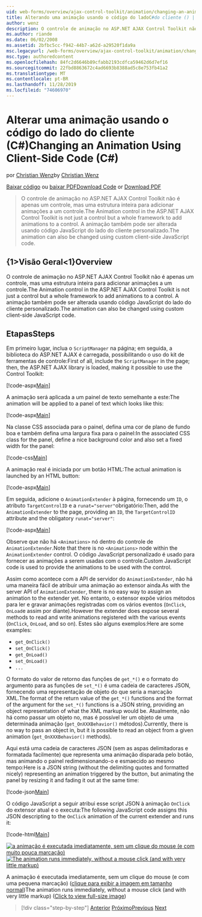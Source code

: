 ```yaml
---
uid: web-forms/overview/ajax-control-toolkit/animation/changing-an-animation-using-client-side-code-cs
title: Alterando uma animação usando o código do ladoC#do cliente () | Microsoft Docs
author: wenz
description: O controle de animação no ASP.NET AJAX Control Toolkit não é apenas um controle, mas uma estrutura inteira para adicionar animações a um controle. A animação também pode...
ms.author: riande
ms.date: 06/02/2008
ms.assetid: 2bfbc5cc-f942-44b7-a62d-a29520f1da9a
msc.legacyurl: /web-forms/overview/ajax-control-toolkit/animation/changing-an-animation-using-client-side-code-cs
msc.type: authoredcontent
ms.openlocfilehash: 84fc2d6646b89cfabb2193cdfca59462d6d7ef16
ms.sourcegitcommit: 22fbd8863672c4ad6693b8388ad5c8e753fb41a2
ms.translationtype: MT
ms.contentlocale: pt-BR
ms.lasthandoff: 11/28/2019
ms.locfileid: "74606970"
---
```

# <a name="changing-an-animation-using-client-side-code-c"></a><span data-ttu-id="09ad2-104">Alterar uma animação usando o código do lado do cliente (C#)</span><span class="sxs-lookup"><span data-stu-id="09ad2-104">Changing an Animation Using Client-Side Code (C#)</span></span>

<span data-ttu-id="09ad2-105">por [Christian Wenz](https://github.com/wenz)</span><span class="sxs-lookup"><span data-stu-id="09ad2-105">by [Christian Wenz](https://github.com/wenz)</span></span>

<span data-ttu-id="09ad2-106">[Baixar código](https://download.microsoft.com/download/f/9/a/f9a26acd-8df4-4484-8a18-199e4598f411/Animation11.cs.zip) ou [baixar PDF](https://download.microsoft.com/download/6/7/1/6718d452-ff89-4d3f-a90e-c74ec2d636a3/animation11CS.pdf)</span><span class="sxs-lookup"><span data-stu-id="09ad2-106">[Download Code](https://download.microsoft.com/download/f/9/a/f9a26acd-8df4-4484-8a18-199e4598f411/Animation11.cs.zip) or [Download PDF](https://download.microsoft.com/download/6/7/1/6718d452-ff89-4d3f-a90e-c74ec2d636a3/animation11CS.pdf)</span></span>

> <span data-ttu-id="09ad2-107">O controle de animação no ASP.NET AJAX Control Toolkit não é apenas um controle, mas uma estrutura inteira para adicionar animações a um controle.</span><span class="sxs-lookup"><span data-stu-id="09ad2-107">The Animation control in the ASP.NET AJAX Control Toolkit is not just a control but a whole framework to add animations to a control.</span></span> <span data-ttu-id="09ad2-108">A animação também pode ser alterada usando código JavaScript do lado do cliente personalizado.</span><span class="sxs-lookup"><span data-stu-id="09ad2-108">The animation can also be changed using custom client-side JavaScript code.</span></span>

## <a name="overview"></a><span data-ttu-id="09ad2-109">{1&gt;Visão Geral&lt;1}</span><span class="sxs-lookup"><span data-stu-id="09ad2-109">Overview</span></span>

<span data-ttu-id="09ad2-110">O controle de animação no ASP.NET AJAX Control Toolkit não é apenas um controle, mas uma estrutura inteira para adicionar animações a um controle.</span><span class="sxs-lookup"><span data-stu-id="09ad2-110">The Animation control in the ASP.NET AJAX Control Toolkit is not just a control but a whole framework to add animations to a control.</span></span> <span data-ttu-id="09ad2-111">A animação também pode ser alterada usando código JavaScript do lado do cliente personalizado.</span><span class="sxs-lookup"><span data-stu-id="09ad2-111">The animation can also be changed using custom client-side JavaScript code.</span></span>

## <a name="steps"></a><span data-ttu-id="09ad2-112">Etapas</span><span class="sxs-lookup"><span data-stu-id="09ad2-112">Steps</span></span>

<span data-ttu-id="09ad2-113">Em primeiro lugar, inclua o `ScriptManager` na página; em seguida, a biblioteca do ASP.NET AJAX é carregada, possibilitando o uso do kit de ferramentas de controle:</span><span class="sxs-lookup"><span data-stu-id="09ad2-113">First of all, include the `ScriptManager` in the page; then, the ASP.NET AJAX library is loaded, making it possible to use the Control Toolkit:</span></span>

[!code-aspx[Main](changing-an-animation-using-client-side-code-cs/samples/sample1.aspx)]

<span data-ttu-id="09ad2-114">A animação será aplicada a um painel de texto semelhante a este:</span><span class="sxs-lookup"><span data-stu-id="09ad2-114">The animation will be applied to a panel of text which looks like this:</span></span>

[!code-aspx[Main](changing-an-animation-using-client-side-code-cs/samples/sample2.aspx)]

<span data-ttu-id="09ad2-115">Na classe CSS associada para o painel, defina uma cor de plano de fundo boa e também defina uma largura fixa para o painel:</span><span class="sxs-lookup"><span data-stu-id="09ad2-115">In the associated CSS class for the panel, define a nice background color and also set a fixed width for the panel:</span></span>

[!code-css[Main](changing-an-animation-using-client-side-code-cs/samples/sample3.css)]

<span data-ttu-id="09ad2-116">A animação real é iniciada por um botão HTML:</span><span class="sxs-lookup"><span data-stu-id="09ad2-116">The actual animation is launched by an HTML button:</span></span>

[!code-aspx[Main](changing-an-animation-using-client-side-code-cs/samples/sample4.aspx)]

<span data-ttu-id="09ad2-117">Em seguida, adicione o `AnimationExtender` à página, fornecendo um `ID`, o atributo `TargetControlID` e a `runat="server"`obrigatório:</span><span class="sxs-lookup"><span data-stu-id="09ad2-117">Then, add the `AnimationExtender` to the page, providing an `ID`, the `TargetControlID` attribute and the obligatory `runat="server"`:</span></span>

[!code-aspx[Main](changing-an-animation-using-client-side-code-cs/samples/sample5.aspx)]

<span data-ttu-id="09ad2-118">Observe que não há `<Animations>` nó dentro do controle de `AnimationExtender`.</span><span class="sxs-lookup"><span data-stu-id="09ad2-118">Note that there is no `<Animations>` node within the `AnimationExtender` control.</span></span> <span data-ttu-id="09ad2-119">O código JavaScript personalizado é usado para fornecer as animações a serem usadas com o controle.</span><span class="sxs-lookup"><span data-stu-id="09ad2-119">Custom JavaScript code is used to provide the animations to be used with the control.</span></span>

<span data-ttu-id="09ad2-120">Assim como acontece com a API de servidor do `AnimationExtender`, não há uma maneira fácil de atribuir uma animação ao extensor ainda.</span><span class="sxs-lookup"><span data-stu-id="09ad2-120">As with the server API of `AnimationExtender`, there is no easy way to assign an animation to the extender yet.</span></span> <span data-ttu-id="09ad2-121">No entanto, o extensor expõe vários métodos para ler e gravar animações registradas com os vários eventos (`OnClick`, `OnLoad`e assim por diante).</span><span class="sxs-lookup"><span data-stu-id="09ad2-121">However the extender does expose several methods to read and write animations registered with the various events (`OnClick`, `OnLoad`, and so on).</span></span> <span data-ttu-id="09ad2-122">Estes são alguns exemplos:</span><span class="sxs-lookup"><span data-stu-id="09ad2-122">Here are some examples:</span></span>

- `get_OnClick()`
- `set_OnClick()`
- `get_OnLoad()`
- `set_OnLoad()`
- `...`

<span data-ttu-id="09ad2-123">O formato do valor de retorno das funções de `get_*()` e o formato do argumento para as funções de `set_*()` é uma cadeia de caracteres JSON, fornecendo uma representação de objeto do que seria a marcação XML.</span><span class="sxs-lookup"><span data-stu-id="09ad2-123">The format of the return value of the `get_*()` functions and the format of the argument for the `set_*()` functions is a JSON string, providing an object representation of what the XML markup would be.</span></span> <span data-ttu-id="09ad2-124">Atualmente, não há como passar um objeto no, mas é possível ler um objeto de uma determinada animação (`get_OnXXXBehavior()` métodos).</span><span class="sxs-lookup"><span data-stu-id="09ad2-124">Currently, there is no way to pass an object in, but it is possible to read an object from a given animation (`get_OnXXXBehavior()` methods).</span></span>

<span data-ttu-id="09ad2-125">Aqui está uma cadeia de caracteres JSON (sem as aspas delimitadoras e formatada facilmente) que representa uma animação disparada pelo botão, mas animando o painel redimensionando-o e esmaecido ao mesmo tempo:</span><span class="sxs-lookup"><span data-stu-id="09ad2-125">Here is a JSON string (without the delimiting quotes and formatted nicely) representing an animation triggered by the button, but animating the panel by resizing it and fading it out at the same time:</span></span>

[!code-json[Main](changing-an-animation-using-client-side-code-cs/samples/sample6.json)]

<span data-ttu-id="09ad2-126">O código JavaScript a seguir atribui esse script JSON à animação `OnClick` do extensor atual e o executa:</span><span class="sxs-lookup"><span data-stu-id="09ad2-126">The following JavaScript code assigns this JSON descripting to the `OnClick` animation of the current extender and runs it:</span></span>

[!code-html[Main](changing-an-animation-using-client-side-code-cs/samples/sample7.html)]

<span data-ttu-id="09ad2-127">[![a animação é executada imediatamente, sem um clique do mouse (e com muito pouca marcação)](changing-an-animation-using-client-side-code-cs/_static/image2.png)](changing-an-animation-using-client-side-code-cs/_static/image1.png)</span><span class="sxs-lookup"><span data-stu-id="09ad2-127">[![The animation runs immediately, without a mouse click (and with very little markup)](changing-an-animation-using-client-side-code-cs/_static/image2.png)](changing-an-animation-using-client-side-code-cs/_static/image1.png)</span></span>

<span data-ttu-id="09ad2-128">A animação é executada imediatamente, sem um clique do mouse (e com uma pequena marcação) ([clique para exibir a imagem em tamanho normal](changing-an-animation-using-client-side-code-cs/_static/image3.png))</span><span class="sxs-lookup"><span data-stu-id="09ad2-128">The animation runs immediately, without a mouse click (and with very little markup) ([Click to view full-size image](changing-an-animation-using-client-side-code-cs/_static/image3.png))</span></span>

> [!div class="step-by-step"]
> <span data-ttu-id="09ad2-129">[Anterior](executing-animations-using-client-side-code-cs.md)
> [Próximo](animating-an-updatepanel-control-cs.md)</span><span class="sxs-lookup"><span data-stu-id="09ad2-129">[Previous](executing-animations-using-client-side-code-cs.md)
[Next](animating-an-updatepanel-control-cs.md)</span></span>
